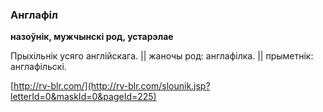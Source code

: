 ### Англафіл
**назоўнік, мужчынскі род, устарэлае**

Прыхільнік усяго англійскага. || жаночы род: англафілка. || прыметнік: англафільскі.

<a rel="author">[http://rv-blr.com/](http://rv-blr.com/slounik.jsp?letterId=0&maskId=0&pageId=225)</a>
